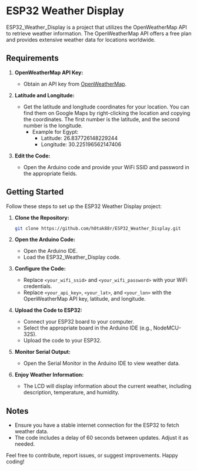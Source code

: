 # ESP32 Weather Display

ESP32_Weather_Display is a project that utilizes the OpenWeatherMap API to retrieve weather information. The OpenWeatherMap API offers a free plan and provides extensive weather data for locations worldwide.

## Requirements

1. **OpenWeatherMap API Key:**
   - Obtain an API key from [OpenWeatherMap](https://home.openweathermap.org/users/sign_up).
   
2. **Latitude and Longitude:**
   - Get the latitude and longitude coordinates for your location. You can find them on Google Maps by right-clicking the location and copying the coordinates. The first number is the latitude, and the second number is the longitude.
     - Example for Egypt:
       - Latitude: 26.837726148229244
       - Longitude: 30.225196562147406

3. **Edit the Code:**
   - Open the Arduino code and provide your WiFi SSID and password in the appropriate fields.

## Getting Started

Follow these steps to set up the ESP32 Weather Display project:

1. **Clone the Repository:**
   ```bash
   git clone https://github.com/h0tak88r/ESP32_Weather_Display.git
   ```

2. **Open the Arduino Code:**
   - Open the Arduino IDE.
   - Load the ESP32_Weather_Display code.

3. **Configure the Code:**
   - Replace `<your_wifi_ssid>` and `<your_wifi_password>` with your WiFi credentials.
   - Replace `<your_api_key>`, `<your_lat>`, and `<your_lon>` with the OpenWeatherMap API key, latitude, and longitude.

4. **Upload the Code to ESP32:**
   - Connect your ESP32 board to your computer.
   - Select the appropriate board in the Arduino IDE (e.g., NodeMCU-32S).
   - Upload the code to your ESP32.

5. **Monitor Serial Output:**
   - Open the Serial Monitor in the Arduino IDE to view weather data.

6. **Enjoy Weather Information:**
   - The LCD will display information about the current weather, including description, temperature, and humidity.

## Notes

- Ensure you have a stable internet connection for the ESP32 to fetch weather data.
- The code includes a delay of 60 seconds between updates. Adjust it as needed.

Feel free to contribute, report issues, or suggest improvements. Happy coding!

